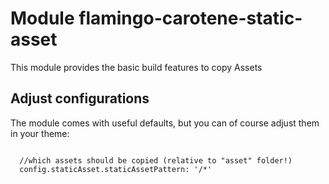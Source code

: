 # Module flamingo-carotene-static-asset

This module provides the basic build features to copy Assets

## Adjust configurations

The module comes with useful defaults, but you can of course adjust them in your theme:
```

  //which assets should be copied (relative to "asset" folder!)
  config.staticAsset.staticAssetPattern: '/*'
```
